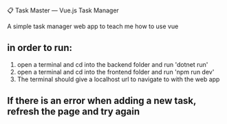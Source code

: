 📋 Task Master — Vue.js Task Manager

A simple task manager web app to teach me how to use vue


## in order to run: ##
1. open a terminal and cd into the backend folder and run 'dotnet run'
2. open a terminal and cd into the frontend folder and run 'npm run dev'
3. The terminal should give a localhost url to navigate to with the web app

## If there is an error when adding a new task, refresh the page and try again ##



